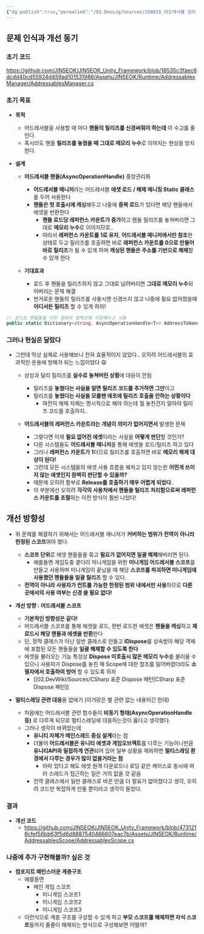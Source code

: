 ```yaml
---
{"dg-publish":true,"permalink":"/01.DevLog/Sources/250815_어드레서블 관리 시스템 개선기/","noteIcon":""}
---
```



## 문제 인식과 개선 동기

### 초기 코드
https://github.com/JIN5EOK/JIN5EOK_Unity_Framework/blob/18535c3faec6dcdd40cd55924d459ad101531986/Assets/JIN5EOK/Runtime/AddressablesManager/AddressablesManager.cs
### 초기 목표

* **목적**
    * 어드레서블을 사용할 때 마다 **핸들의 릴리즈를 신경써줘야 하는데** 이 수고를 줄인다.
    * 혹시라도 핸들 **릴리즈를 놓쳤을 때 그대로 메모리 누수**로 이어지는 현상을 방지한다.

* **설계**
	* **어드레서블 핸들(AsyncOperationHandle)** 중앙관리화
		* **어드레서블 매니저**라는 어드레서블 **에셋 로드 / 해제 매니징 Static 클래스**를 두어 사용한다
		* **핸들은 첫 호출시에 캐싱**해두고 나중에 **중복 로드**가 있다면 해당 핸들에서 에셋을 반환한다
			* **핸들 로드당 레퍼런스 카운트가 증가**하고 핸들 릴리즈를 놓쳐버리면 그대로 **메모리 누수**로 이어지므로..
			* 따라서 **레퍼런스 카운트를 1로 유지**, **어드레서블 매니저에서만 참조**한 상태로 두고 릴리즈를 호출하면 바로 **레퍼런스 카운트를 0으로 만들어 바로 릴리즈**가 될 수 있게 하며 **캐싱된 핸들은 주소를 기반으로 해제**할 수 있게 한다

	* **기대효과**
		* 로드 후 핸들을 릴리즈하지 않고 그대로 날려버리면 **그대로 메모리 누수**되어버리는 문제 해결
		* 번거로운 핸들의 릴리즈를 사용시엔 신경쓰지 않고 나중에 필요 없어졌을때 **어디서든 릴리즈** 할 수 있게 하자!

``` csharp
// 로드된 핸들들을 이런 형태의 컬렉션에 저장해두고 사용
public static Dictionary<string, AsyncOperationHandle<T>> AddressToHandleMap { get; private set; } = new ();
```

### 그러나 현실은 달랐다

* 그런데 막상 실제로 사용해보니 전혀 효율적이지 않았다.. 오히려 어드레서블의 효과적인 운용에 방해가 되는 느낌이었다 😩
	* 상상과 달리 릴리즈를 **실수로 놓쳐버린 상황**에 대응이 안됨
    	* 릴리즈를 **놓쳤다는 사실을 알면 릴리즈 코드를 추가하면 그만**이고
		* 릴리즈를 **놓쳤다는 사실을 모를땐 애초에 릴리즈 호출을 안하는 상황이다**
    		* 여전히 해제 자체는 명시적으로 해야 하는데 뭘 놓친건지 알아야 릴리즈 코드를 호출하지..

    * **어드레서블의 레퍼런스 카운트라는 개념이 의미가 없어지면서** 발생한 문제
        * 그렇다면 이제 **필요 없어진 에셋**이라는 사실을 **어떻게 판단**할 것인가?
        * 다른 시스템들도 **어드레서블 매니저**를 통해 에셋을 로드/릴리즈 하고 있다
		* 그러나 **레퍼런스 카운트가 1**이므로 릴리즈를 호출하면 바로 **메모리 해제 대상이 된다!**
		* 그런데 모든 시스템들의 에셋 사용 흐름을 꿰차고 있지 않는한 **어떤게 쓰이지 않는 에셋인지 완벽히 판단할 수 있을까?**
		* 때문에 오히려 함부로 **Release를 호출하기 매우 어렵게 되었다**..
		* 이 부분에선 오히려 **각각의 사용처에서 핸들을 릴리즈 처리함으로써 레퍼런스 카운트를 조절**하는 이전 방식이 훨씬 나았다!

## 개선 방향성

* 위 문제를 해결하기 위해서는 어드레서블 매니저가 **커버하는 범위가 전역이 아니라 한정된 스코프**여야 했다.
	* **스코프 단위**로 에셋 핸들들을 묶고 **필요가 없어지면 일괄 해제**해버리면 된다.
    	* 예를들면 게임도중 곁다리 미니게임을 위한 **미니게임 어드레서블 스코프**를 만들고 사용하며 미니게임이 끝났을 때 해당 **스코프를 파괴하면 미니게임에 사용했던 핸들들을 일괄 릴리즈** 할 수 있다.
	* **전역이 아니라 사용자가 컨트롤 가능한 한정된 범위 내에서만 사용**하므로 **다른 곳에서의 사용 여부는 신경 쓸 필요 없다!**

* **개선 방향** : **어드레서블 스코프**
	* **기본적인 방향성은 같다!**
    * 어드레서블 스코프를 통해 에셋을 로드, 한번 로드한 에셋은 **핸들을 캐싱**하고 **재로드시 해당 핸들과 에셋을 반환**한다
	* 단, 정적 클래스가 아닌 일반 클래스로 만들고 **IDispose**를 상속받아 해당 객체에 포함된 모든 핸들들을 **일괄 해제할 수 있도록 한다**
	* 에셋을 불러오는 기능 특성상 **Dispose 미호출시 많은 메모리 누수**를 불러올 수 있으니 사용자가 Dispose를 놓친 채 Scope에 대한 참조를 잃어버렸더라도 **소멸자에서 호출하여 방어** 할 수 있도록 하자
    	* [[02.DevWiki/Sources/CSharp 표준 Dispose 패턴\|CSharp 표준 Dispose 패턴]] 

* **멀티스레딩 관련 대응**을 없애기 (이거랑은 별 관련 없는 내용이긴 한데)
	* 처음에는 어드레서블 관련 함수들이 **비동기 형태(AsyncOperationHandle 등)** 로 다루게 되므로 멀티스레딩에 대응하는것이 옳다고 생각했다.
	* 그러나 생각이 바뀌었는데
		* **유니티 자체가 메인스레드 중심 설계**라는 점
		* 더불어 **어드레서블은 유니티 에셋과 게임오브젝트**를 다루는 기능이니만큼 **유니티API와 밀접하게 연관**되어 있어 일부 상황을 제외하면 **멀티스레딩 환경에서 다루는 경우가 많이 없을거라는 점**
            * 아마 있다고 해도 에셋 원격 다운로드나 로딩 같은 케이스로 동시에 여러 스레드가 접근하는 일은 거의 없을 것 같음
        * 전역 클래스에서 일반 클래스로 바꾼 만큼 더 필요가 없어졌다고 생각, 오히려 코드만 복잡하게 만들 뿐이라고 생각이 들었다.

### 결과

* **개선 코드**
    * https://github.com/JIN5EOK/JIN5EOK_Unity_Framework/blob/4731218cfef56bb63f5d6d8887540466607eac7b/Assets/JIN5EOK/Runtime/AddressablesScope/AddressablesScope.cs

### 나중에 추가 구현해볼까? 싶은 것
* **컴포지트 패턴스러운 계층구조**
    * 예를들면 
        * 메인 게임 스코프
            * 미니게임 스코프1
            * 미니게임 스코프2
            * 미니게임 스코프3
    * 이런식으로 계층 구조를 구성할 수 있게 하고 **부모 스코프를 해제하면 자식 스코프**들까지 줄줄이 해제되는 방식으로 구성해보면 어떨까?